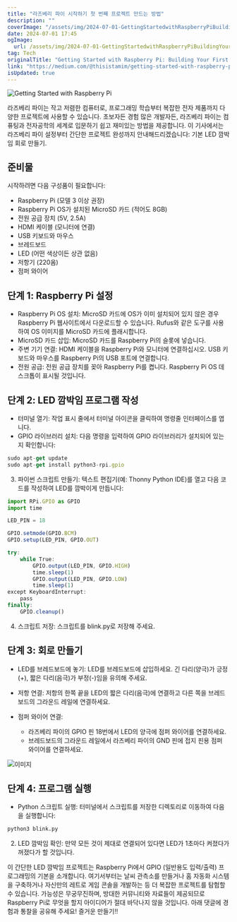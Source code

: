 ```yaml
---
title: "라즈베리 파이 시작하기 첫 번째 프로젝트 만드는 방법"
description: ""
coverImage: "/assets/img/2024-07-01-GettingStartedwithRaspberryPiBuildingYourFirstProject_0.png"
date: 2024-07-01 17:45
ogImage: 
  url: /assets/img/2024-07-01-GettingStartedwithRaspberryPiBuildingYourFirstProject_0.png
tag: Tech
originalTitle: "Getting Started with Raspberry Pi: Building Your First Project"
link: "https://medium.com/@thisistamim/getting-started-with-raspberry-pi-building-your-first-project-fe2291f96ab3"
isUpdated: true
---
```






![Getting Started with Raspberry Pi](/assets/img/2024-07-01-GettingStartedwithRaspberryPiBuildingYourFirstProject_0.png)

라즈베리 파이는 작고 저렴한 컴퓨터로, 프로그래밍 학습부터 복잡한 전자 제품까지 다양한 프로젝트에 사용할 수 있습니다. 초보자든 경험 많은 개발자든, 라즈베리 파이는 컴퓨팅과 전자공학의 세계로 입문하기 쉽고 재미있는 방법을 제공합니다. 이 기사에서는 라즈베리 파이 설정부터 간단한 프로젝트 완성까지 안내해드리겠습니다: 기본 LED 깜박임 회로 만들기.

## 준비물

시작하려면 다음 구성품이 필요합니다:

<div class="content-ad"></div>

- Raspberry Pi (모델 3 이상 권장)
- Raspberry Pi OS가 설치된 MicroSD 카드 (적어도 8GB)
- 전원 공급 장치 (5V, 2.5A)
- HDMI 케이블 (모니터에 연결)
- USB 키보드와 마우스
- 브레드보드
- LED (어떤 색상이든 상관 없음)
- 저항기 (220옴)
- 점퍼 와이어

## 단계 1: Raspberry Pi 설정

- Raspberry Pi OS 설치: MicroSD 카드에 OS가 이미 설치되어 있지 않은 경우 Raspberry Pi 웹사이트에서 다운로드할 수 있습니다. Rufus와 같은 도구를 사용하여 OS 이미지를 MicroSD 카드에 플래시합니다.
- MicroSD 카드 삽입: MicroSD 카드를 Raspberry Pi의 슬롯에 넣습니다.
- 주변 기기 연결: HDMI 케이블을 Raspberry Pi와 모니터에 연결하십시오. USB 키보드와 마우스를 Raspberry Pi의 USB 포트에 연결합니다.
- 전원 공급: 전원 공급 장치를 꽂아 Raspberry Pi를 켭니다. Raspberry Pi OS 데스크톱이 표시될 것입니다.

## 단계 2: LED 깜박임 프로그램 작성

<div class="content-ad"></div>

- 터미널 열기: 작업 표시 줄에서 터미널 아이콘을 클릭하여 명령줄 인터페이스를 엽니다.
- GPIO 라이브러리 설치: 다음 명령을 입력하여 GPIO 라이브러리가 설치되어 있는지 확인합니다:

```js
sudo apt-get update
sudo apt-get install python3-rpi.gpio
```

3. 파이썬 스크립트 만들기: 텍스트 편집기(예: Thonny Python IDE)를 열고 다음 코드를 작성하여 LED를 깜박이게 만듭니다:

```js
import RPi.GPIO as GPIO
import time

LED_PIN = 18

GPIO.setmode(GPIO.BCM)
GPIO.setup(LED_PIN, GPIO.OUT)

try:
    while True:
        GPIO.output(LED_PIN, GPIO.HIGH)
        time.sleep(1)
        GPIO.output(LED_PIN, GPIO.LOW)
        time.sleep(1)
except KeyboardInterrupt:
    pass
finally:
    GPIO.cleanup()
```

<div class="content-ad"></div>

4. 스크립트 저장: 스크립트를 blink.py로 저장해 주세요.

## 단계 3: 회로 만들기

- LED를 브레드보드에 놓기: LED를 브레드보드에 삽입하세요. 긴 다리(양극)가 긍정(+), 짧은 다리(음극)가 부정(-)임을 유의해 주세요.
- 저항 연결: 저항의 한쪽 끝을 LED의 짧은 다리(음극)에 연결하고 다른 쪽을 브레드보드의 그라운드 레일에 연결하세요.
- 점퍼 와이어 연결:

  - 라즈베리 파이의 GPIO 핀 18번에서 LED의 양극에 점퍼 와이어를 연결하세요.
  - 브레드보드의 그라운드 레일에서 라즈베리 파이의 GND 핀에 접지 핀용 점퍼 와이어를 연결하세요.

<div class="content-ad"></div>


![이미지](/assets/img/2024-07-01-GettingStartedwithRaspberryPiBuildingYourFirstProject_1.png)

## 단계 4: 프로그램 실행

- Python 스크립트 실행: 터미널에서 스크립트를 저장한 디렉토리로 이동하여 다음을 실행합니다:

```bash
python3 blink.py
```

<div class="content-ad"></div>

2. LED 깜박임 확인: 만약 모든 것이 제대로 연결되어 있다면 LED가 1초마다 켜졌다가 꺼졌다가 할 것입니다.

이 간단한 LED 깜박임 프로젝트는 Raspberry Pi에서 GPIO (일반용도 입력/출력) 프로그래밍의 기본을 소개합니다. 여기서부터는 날씨 관측소를 만들거나 홈 자동화 시스템을 구축하거나 자신만의 레트로 게임 콘솔을 개발하는 등 더 복잡한 프로젝트를 탐험할 수 있습니다. 가능성은 무궁무진하며, 방대한 커뮤니티와 자료들이 제공되므로 Raspberry Pi로 무엇을 할지 아이디어가 절대 바닥나지 않을 것입니다. 아래 댓글에 경험과 통찰을 공유해 주세요! 즐거운 만들기!!
